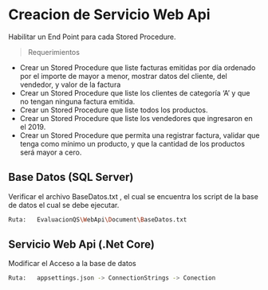 # Creacion de  Servicio Web Api

Habilitar un End Point para cada Stored Procedure.
> Requerimientos

- Crear un Stored Procedure que liste facturas emitidas por día ordenado por el importe de mayor a menor, mostrar datos del cliente, del vendedor, y valor de la factura
- Crear un Stored Procedure que liste los clientes de categoría ‘A’ y que no tengan ninguna factura emitida.
-  Crear un Stored Procedure que liste todos los productos.
-  Crear un Stored Procedure que liste los vendedores que ingresaron en el 2019.
-  Crear un Stored Procedure que permita una registrar factura, validar que tenga como mínimo un producto, y que la cantidad de los productos será mayor a cero.

## Base Datos (SQL Server)

Verificar el archivo BaseDatos.txt , el cual se encuentra los script de la base de datos el cual se debe ejecutar.
```sh
Ruta:   EvaluacionQS\WebApi\Document\BaseDatos.txt
```

## Servicio Web Api (.Net Core)
Modificar el Acceso a la base de datos
 ```sh
Ruta:   appsettings.json -> ConnectionStrings -> Conection
```
